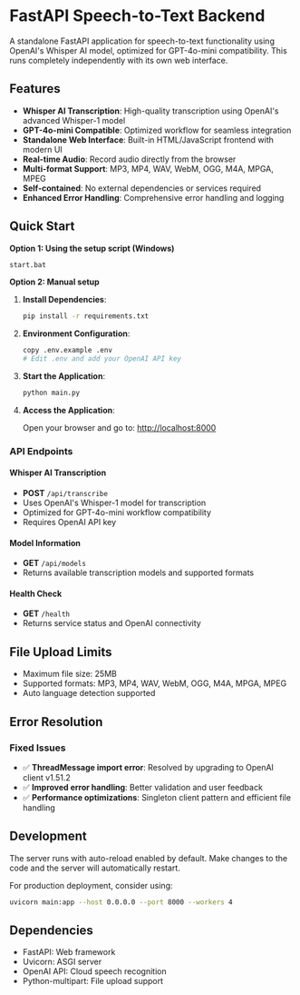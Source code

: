 # FastAPI Speech-to-Text Backend

A standalone FastAPI application for speech-to-text functionality using OpenAI's Whisper AI model, optimized for GPT-4o-mini compatibility. This runs completely independently with its own web interface.

## Features

- **Whisper AI Transcription**: High-quality transcription using OpenAI's advanced Whisper-1 model
- **GPT-4o-mini Compatible**: Optimized workflow for seamless integration
- **Standalone Web Interface**: Built-in HTML/JavaScript frontend with modern UI
- **Real-time Audio**: Record audio directly from the browser
- **Multi-format Support**: MP3, MP4, WAV, WebM, OGG, M4A, MPGA, MPEG
- **Self-contained**: No external dependencies or services required
- **Enhanced Error Handling**: Comprehensive error handling and logging

## Quick Start

**Option 1: Using the setup script (Windows)**

```bash
start.bat
```

**Option 2: Manual setup**

1. **Install Dependencies**:

   ```bash
   pip install -r requirements.txt
   ```

2. **Environment Configuration**:

   ```bash
   copy .env.example .env
   # Edit .env and add your OpenAI API key
   ```

3. **Start the Application**:

   ```bash
   python main.py
   ```

4. **Access the Application**:

   Open your browser and go to: <http://localhost:8000>

### API Endpoints

#### Whisper AI Transcription

- **POST** `/api/transcribe`
- Uses OpenAI's Whisper-1 model for transcription  
- Optimized for GPT-4o-mini workflow compatibility
- Requires OpenAI API key

#### Model Information

- **GET** `/api/models`
- Returns available transcription models and supported formats

#### Health Check

- **GET** `/health`
- Returns service status and OpenAI connectivity

## File Upload Limits

- Maximum file size: 25MB
- Supported formats: MP3, MP4, WAV, WebM, OGG, M4A, MPGA, MPEG
- Auto language detection supported

## Error Resolution

### Fixed Issues

- ✅ **ThreadMessage import error**: Resolved by upgrading to OpenAI client v1.51.2
- ✅ **Improved error handling**: Better validation and user feedback
- ✅ **Performance optimizations**: Singleton client pattern and efficient file handling

## Development

The server runs with auto-reload enabled by default. Make changes to the code and the server will automatically restart.

For production deployment, consider using:

```bash
uvicorn main:app --host 0.0.0.0 --port 8000 --workers 4
```

## Dependencies

- FastAPI: Web framework
- Uvicorn: ASGI server  
- OpenAI API: Cloud speech recognition
- Python-multipart: File upload support
